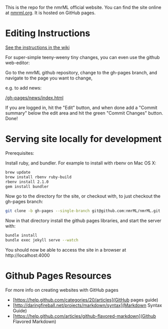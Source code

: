 This is the repo for the nmrML official website. You can find the site online at [nmrml.org](http://nmrml.org). It is hosted on GitHub pages.

# Editing Instructions

[See the instructions in the wiki](https://github.com/nmrML/nmrML/wiki/nmrML.org-website-editing)

For super-simple teeny-weeny tiny changes,
you can even use the github web-editor:

Go to the nmrML github repository, change to the gh-pages branch,
and navigate to the page you want to change,

e.g. to add news:

[/gh-pages/news/index.html](https://github.com/nmrML/nmrML/blob/gh-pages/news/index.html)

If you are logged in, hit the "Edit" button,
and when done add a "Commit summary" below the edit area
and hit the green "Commit Changes" button. Done!

# Serving site locally for development

Prerequisites:

Install ruby, and bundler. For example to install with rbenv on Mac OS X:
```bash
brew update
brew install rbenv ruby-build
rbenv install 2.1.0
gem install bundler
```

Now go to the directory for the site, or checkout with, to just checkout
the gh-pages branch:
```bash
git clone -b gh-pages --single-branch git@github.com:nmrML/nmrML.git
```

Now in that directory install the github pages libraries, and start the
server with:
```bash
bundle install
bundle exec jekyll serve --watch 
```

You should now be able to access the site in a browser at
http://localhost:4000 


# Github Pages Resources

For more info on creating websites with GitHub pages

- [https://help.github.com/categories/20/articles](GitHub pages guide)
- [http://daringfireball.net/projects/markdown/syntax](Markdown Syntax Guide)
- [https://help.github.com/articles/github-flavored-markdown](Github Flavored Markdown)

